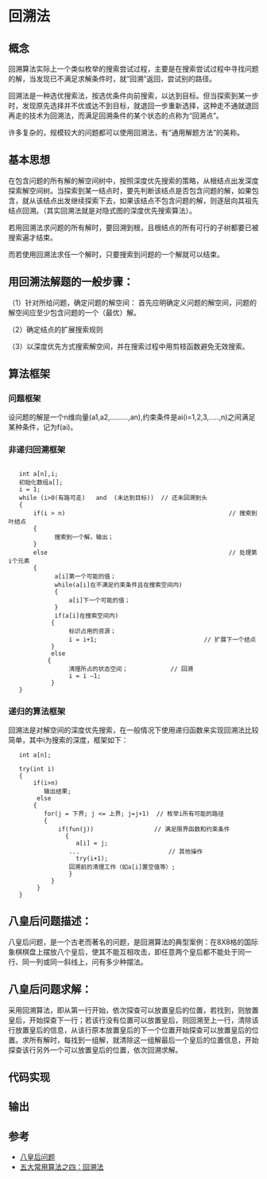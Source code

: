 # 回溯法

## 概念
回溯算法实际上一个类似枚举的搜索尝试过程，主要是在搜索尝试过程中寻找问题的解，当发现已不满足求解条件时，就“回溯”返回，尝试别的路径。

回溯法是一种选优搜索法，按选优条件向前搜索，以达到目标。但当探索到某一步时，发现原先选择并不优或达不到目标，就退回一步重新选择，这种走不通就退回再走的技术为回溯法，而满足回溯条件的某个状态的点称为“回溯点”。

许多复杂的，规模较大的问题都可以使用回溯法，有“通用解题方法”的美称。

## 基本思想

在包含问题的所有解的解空间树中，按照深度优先搜索的策略，从根结点出发深度探索解空间树。当探索到某一结点时，要先判断该结点是否包含问题的解，如果包含，就从该结点出发继续探索下去，如果该结点不包含问题的解，则逐层向其祖先结点回溯。（其实回溯法就是对隐式图的深度优先搜索算法）。

若用回溯法求问题的所有解时，要回溯到根，且根结点的所有可行的子树都要已被搜索遍才结束。

而若使用回溯法求任一个解时，只要搜索到问题的一个解就可以结束。

## 用回溯法解题的一般步骤：

（1）针对所给问题，确定问题的解空间：
  首先应明确定义问题的解空间，问题的解空间应至少包含问题的一个（最优）解。

（2）确定结点的扩展搜索规则

（3）以深度优先方式搜索解空间，并在搜索过程中用剪枝函数避免无效搜索。

## 算法框架

### 问题框架

设问题的解是一个n维向量(a1,a2,………,an),约束条件是ai(i=1,2,3,…..,n)之间满足某种条件，记为f(ai)。

### 非递归回溯框架
```

   int a[n],i;
   初始化数组a[];
   i = 1;
   while (i>0(有路可走)   and  (未达到目标))  // 还未回溯到头
   {
       if(i > n)                                              // 搜索到叶结点
       {
             搜索到一个解，输出；
       }
       else                                                   // 处理第i个元素
       {
             a[i]第一个可能的值；
             while(a[i]在不满足约束条件且在搜索空间内)
             {
                 a[i]下一个可能的值；
             }
             if(a[i]在搜索空间内)
            {
                 标识占用的资源；
                 i = i+1;                              // 扩展下一个结点
            }
            else
           {
                 清理所占的状态空间；            // 回溯
                 i = i –1;
            }
   }
```
### 递归的算法框架

回溯法是对解空间的深度优先搜索，在一般情况下使用递归函数来实现回溯法比较简单，其中i为搜索的深度，框架如下：

```
   int a[n];

   try(int i)
   {
       if(i>n)
          输出结果;
        else
       {
          for(j = 下界; j <= 上界; j=j+1)  // 枚举i所有可能的路径
          {
              if(fun(j))                 // 满足限界函数和约束条件
                {
                   a[i] = j;
                 ...                         // 其他操作
                   try(i+1);
                 回溯前的清理工作（如a[i]置空值等）;
                 }
            }
        }
   }
```  


## 八皇后问题描述：

八皇后问题，是一个古老而著名的问题，是回溯算法的典型案例：在8X8格的国际象棋棋盘上摆放八个皇后，使其不能互相攻击，即任意两个皇后都不能处于同一行、同一列或同一斜线上，问有多少种摆法。

## 八皇后问题求解：

采用回溯算法，即从第一行开始，依次探查可以放置皇后的位置，若找到，则放置皇后，开始探查下一行；若该行没有位置可以放置皇后，则回溯至上一行，清除该行放置皇后的信息，从该行原本放置皇后的下一个位置开始探查可以放置皇后的位置。求所有解时，每找到一组解，就清除这一组解最后一个皇后的位置信息，开始探查该行另外一个可以放置皇后的位置，依次回溯求解。

## 代码实现

## 输出

## 参考

- [八皇后问题][1]
- [五大常用算法之四：回溯法][2]

[1]:https://www.jianshu.com/p/1ad1026c5a8b
[2]:http://www.cnblogs.com/steven_oyj/archive/2010/05/22/1741376.html
